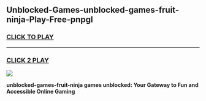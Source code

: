 
## Unblocked-Games-unblocked-games-fruit-ninja-Play-Free-pnpgl
<h3>
<a href="https://premium76.site?title=unblocked-games-fruit-ninja&ref=10A">CLICK TO PLAY</a></h3>
<hr>

<h3>
<a href="https://premium76.site?title=unblocked-games-fruit-ninja&ref=10A">CLICK 2 PLAY</a>
  
</h3>

<a href="https://premium76.site?title=unblocked-games-fruit-ninja&ref=10A"><img src="https://clearcache.store/games.png"></a>


**unblocked-games-fruit-ninja games unblocked: Your Gateway to Fun and Accessible Online Gaming**
